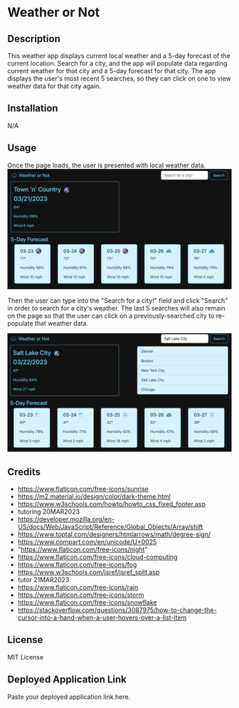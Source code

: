 # Weather or Not

## Description

This weather app displays current local weather and a 5-day forecast of the current location.  Search for a city, and the app will populate data regarding current weather for that city and a 5-day forecast for that city.  The app displays the user's most recent 5 searches, so they can click on one to view weather data for that city again.

## Installation

N/A

## Usage

Once the page loads, the user is presented with local weather data.
![local weather and 5-day forecast for Town 'n' Country, Florida](./assets/images/screenshot1.png)

Then the user can type into the "Search for a city!" field and click "Search" in order to search for a city's weather.  The last 5 searches will also remain on the page so that the user can click on a previously-searched city to re-populate that weather data.

![current and future weather for Salt Lake City, Utah](./assets/images/screenshot2.png)

## Credits
- https://www.flaticon.com/free-icons/sunrise
- https://m2.material.io/design/color/dark-theme.html
- https://www.w3schools.com/howto/howto_css_fixed_footer.asp
- tutoring 20MAR2023
- https://developer.mozilla.org/en-US/docs/Web/JavaScript/Reference/Global_Objects/Array/shift
- https://www.toptal.com/designers/htmlarrows/math/degree-sign/
- https://www.compart.com/en/unicode/U+0025
- "https://www.flaticon.com/free-icons/night"
- https://www.flaticon.com/free-icons/cloud-computing
- https://www.flaticon.com/free-icons/fog
- https://www.w3schools.com/jsref/jsref_split.asp
- tutor 21MAR2023
- https://www.flaticon.com/free-icons/rain
- https://www.flaticon.com/free-icons/storm
- https://www.flaticon.com/free-icons/snowflake
- https://stackoverflow.com/questions/3087975/how-to-change-the-cursor-into-a-hand-when-a-user-hovers-over-a-list-item

## License

MIT License

## Deployed Application Link

Paste your deployed application link here.